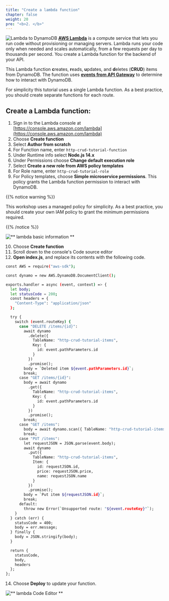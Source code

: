```yaml
---
title: "Create a lambda function"
chapter: false
weight: 20
pre: "<b>2. </b>"
---
```

![Lambda to DynamoDB](/images/lambda-ddb-crud.png)
[**AWS Lambda**](https://docs.aws.amazon.com/lambda/latest/dg/welcome.html)  is a compute service that lets you run code without provisioning or managing servers. Lambda runs your code only when needed and scales automatically, from a few requests per day to thousands per second. You create a Lambda function for the backend of your API. 

This Lambda function **c**reates, **r**eads, **u**pdates, and **d**eletes (**CRUD**) items from DynamoDB. The function uses [**events from API Gateway**](https://docs.aws.amazon.com/apigateway/latest/developerguide/http-api-develop-integrations-lambda.html#http-api-develop-integrations-lambda.proxy-format) to determine how to interact with DynamoDB. 

For simplicity this tutorial uses a single Lambda function. As a best practice, you should create separate functions for each route. 

## Create a Lambda function:
1. Sign in to the Lambda console at [https://console.aws.amazon.com/lambda](https://console.aws.amazon.com/lambda)
2. Choose **Create function**
3. Select **Author from scratch**
4. For Function name, enter `http-crud-tutorial-function`
5. Under Runtime info select **Node.js 14.x**
6. Under Permissions choose **Change default execution role**
7. Select **Create a new role from AWS policy templates**
8. For Role name, enter `http-crud-tutorial-role`
9. For Policy templates, choose **Simple microservice permissions**. This policy grants the Lambda function permission to interact with DynamoDB. 

{{% notice warning %}}

This workshop uses a managed policy for simplicity. As a best practice, you should create your own IAM policy to grant the minimum permissions required. 

{{% /notice %}}

![** lambda basic information **](/images/lambda-options.png)

10. Choose **Create function**
11. Scroll down to the console's Code source editor
12. **Open index.js**, and replace its contents with the following code. 

```bash
const AWS = require("aws-sdk");

const dynamo = new AWS.DynamoDB.DocumentClient();

exports.handler = async (event, context) => {
  let body;
  let statusCode = 200;
  const headers = {
    "Content-Type": "application/json"
  };

  try {
    switch (event.routeKey) {
      case "DELETE /items/{id}":
        await dynamo
          .delete({
            TableName: "http-crud-tutorial-items",
            Key: {
              id: event.pathParameters.id
            }
          })
          .promise();
        body = `Deleted item ${event.pathParameters.id}`;
        break;
      case "GET /items/{id}":
        body = await dynamo
          .get({
            TableName: "http-crud-tutorial-items",
            Key: {
              id: event.pathParameters.id
            }
          })
          .promise();
        break;
      case "GET /items":
        body = await dynamo.scan({ TableName: "http-crud-tutorial-items" }).promise();
        break;
      case "PUT /items":
        let requestJSON = JSON.parse(event.body);
        await dynamo
          .put({
            TableName: "http-crud-tutorial-items",
            Item: {
              id: requestJSON.id,
              price: requestJSON.price,
              name: requestJSON.name
            }
          })
          .promise();
        body = `Put item ${requestJSON.id}`;
        break;
      default:
        throw new Error(`Unsupported route: "${event.routeKey}"`);
    }
  } catch (err) {
    statusCode = 400;
    body = err.message;
  } finally {
    body = JSON.stringify(body);
  }

  return {
    statusCode,
    body,
    headers
  };
};

```

14. Choose **Deploy** to update your function. 

![** lambda Code Editor **](/images/lambda-code-editor.png)

